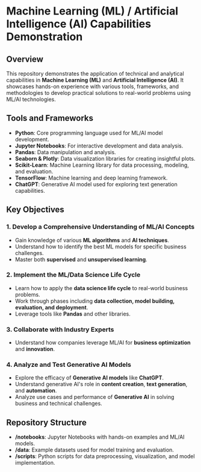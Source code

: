 # Machine Learning (ML) / Artificial Intelligence (AI) Capabilities Demonstration

## Overview

This repository demonstrates the application of technical and analytical capabilities in **Machine Learning (ML)** and **Artificial Intelligence (AI)**. It showcases hands-on experience with various tools, frameworks, and methodologies to develop practical solutions to real-world problems using ML/AI technologies.

## Tools and Frameworks

- **Python**: Core programming language used for ML/AI model development.
- **Jupyter Notebooks**: For interactive development and data analysis.
- **Pandas**: Data manipulation and analysis.
- **Seaborn & Plotly**: Data visualization libraries for creating insightful plots.
- **Scikit-Learn**: Machine Learning library for data processing, modeling, and evaluation.
- **TensorFlow**: Machine learning and deep learning framework.
- **ChatGPT**: Generative AI model used for exploring text generation capabilities.

## Key Objectives

### 1. Develop a Comprehensive Understanding of ML/AI Concepts
- Gain knowledge of various **ML algorithms** and **AI techniques**.
- Understand how to identify the best ML models for specific business challenges.
- Master both **supervised** and **unsupervised learning**.

### 2. Implement the ML/Data Science Life Cycle
- Learn how to apply the **data science life cycle** to real-world business problems.
- Work through phases including **data collection, model building, evaluation, and deployment**.
- Leverage tools like **Pandas** and other libraries.

### 3. Collaborate with Industry Experts
- Understand how companies leverage ML/AI for **business optimization** and **innovation**.

### 4. Analyze and Test Generative AI Models
- Explore the efficacy of **Generative AI models** like **ChatGPT**.
- Understand generative AI's role in **content creation**, **text generation**, and **automation**.
- Analyze use cases and performance of **Generative AI** in solving business and technical challenges.

## Repository Structure

- **/notebooks**: Jupyter Notebooks with hands-on examples and ML/AI models.
- **/data**: Example datasets used for model training and evaluation.
- **/scripts**: Python scripts for data preprocessing, visualization, and model implementation.
